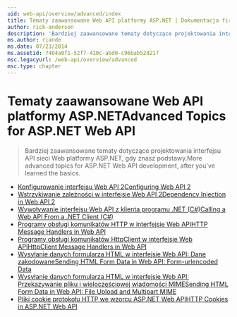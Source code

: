 ```yaml
---
uid: web-api/overview/advanced/index
title: Tematy zaawansowane Web API platformy ASP.NET | Dokumentacja firmy Microsoft
author: rick-anderson
description: 'Bardziej zaawansowane tematy dotyczące projektowania interfejsu API sieci Web platformy ASP.NET, gdy znasz podstawy.'
ms.author: riande
ms.date: 07/23/2014
ms.assetid: 7404a0f1-52f7-410c-abd0-c96bab52d217
msc.legacyurl: /web-api/overview/advanced
msc.type: chapter
---
```

<a name="advanced-topics-for-aspnet-web-api"></a><span data-ttu-id="fa1a1-103">Tematy zaawansowane Web API platformy ASP.NET</span><span class="sxs-lookup"><span data-stu-id="fa1a1-103">Advanced Topics for ASP.NET Web API</span></span>
====================
> <span data-ttu-id="fa1a1-104">Bardziej zaawansowane tematy dotyczące projektowania interfejsu API sieci Web platformy ASP.NET, gdy znasz podstawy.</span><span class="sxs-lookup"><span data-stu-id="fa1a1-104">More advanced topics for ASP.NET Web API development, after you've learned the basics.</span></span>


- [<span data-ttu-id="fa1a1-105">Konfigurowanie interfejsu Web API 2</span><span class="sxs-lookup"><span data-stu-id="fa1a1-105">Configuring Web API 2</span></span>](configuring-aspnet-web-api.md)
- [<span data-ttu-id="fa1a1-106">Wstrzykiwanie zależności w interfejsie Web API 2</span><span class="sxs-lookup"><span data-stu-id="fa1a1-106">Dependency Injection in Web API 2</span></span>](dependency-injection.md)
- [<span data-ttu-id="fa1a1-107">Wywoływanie interfejsu Web API z klienta programu .NET (C#)</span><span class="sxs-lookup"><span data-stu-id="fa1a1-107">Calling a Web API From a .NET Client (C#)</span></span>](calling-a-web-api-from-a-net-client.md)
- [<span data-ttu-id="fa1a1-108">Programy obsługi komunikatów HTTP w interfejsie Web API</span><span class="sxs-lookup"><span data-stu-id="fa1a1-108">HTTP Message Handlers in Web API</span></span>](http-message-handlers.md)
- [<span data-ttu-id="fa1a1-109">Programy obsługi komunikatów HttpClient w interfejsie Web API</span><span class="sxs-lookup"><span data-stu-id="fa1a1-109">HttpClient Message Handlers in Web API</span></span>](httpclient-message-handlers.md)
- [<span data-ttu-id="fa1a1-110">Wysyłanie danych formularza HTML w interfejsie Web API: Dane zakodowane</span><span class="sxs-lookup"><span data-stu-id="fa1a1-110">Sending HTML Form Data in Web API: Form-urlencoded Data</span></span>](sending-html-form-data-part-1.md)
- [<span data-ttu-id="fa1a1-111">Wysyłanie danych formularza HTML w interfejsie Web API: Przekazywanie pliku i wieloczęściowej wiadomości MIME</span><span class="sxs-lookup"><span data-stu-id="fa1a1-111">Sending HTML Form Data in Web API: File Upload and Multipart MIME</span></span>](sending-html-form-data-part-2.md)
- [<span data-ttu-id="fa1a1-112">Pliki cookie protokołu HTTP we wzorcu ASP.NET Web API</span><span class="sxs-lookup"><span data-stu-id="fa1a1-112">HTTP Cookies in ASP.NET Web API</span></span>](http-cookies.md)

